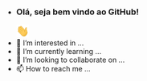- <h3>Olá, seja bem vindo ao GitHub!</h3><img src="https://raw.githubusercontent.com/ABSphreak/ABSphreak/master/gifs/Hi.gif" style="max-width: 100%;" width="25px">
- 👀 I’m interested in ...
- 🌱 I’m currently learning ...
- 💞️ I’m looking to collaborate on ...
- 📫 How to reach me ...

<!---
joaldo/joaldo is a ✨ special ✨ repository because its `README.md` (this file) appears on your GitHub profile.
You can click the Preview link to take a look at your changes.
--->
